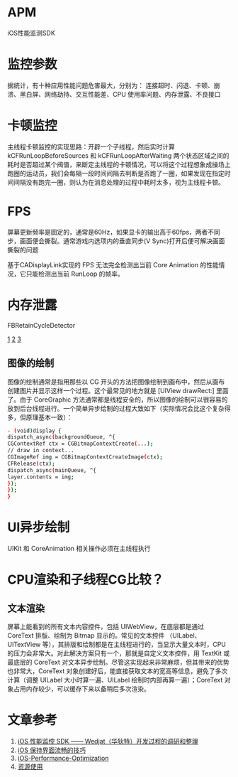 # APM
iOS性能监测SDK

# 监控参数
据统计，有十种应用性能问题危害最大，分别为：
连接超时、闪退、卡顿、崩溃、黑白屏、网络劫持、交互性能差、CPU 使用率问题、内存泄露、不良接口

# 卡顿监控
主线程卡顿监控的实现思路：开辟一个子线程，然后实时计算 kCFRunLoopBeforeSources 和 kCFRunLoopAfterWaiting 两个状态区域之间的耗时是否超过某个阀值，来断定主线程的卡顿情况，可以将这个过程想象成操场上跑圈的运动员，我们会每隔一段时间间隔去判断是否跑了一圈，如果发现在指定时间间隔没有跑完一圈，则认为在消息处理的过程中耗时太多，视为主线程卡顿。


# FPS
屏幕更新频率是固定的，通常是60Hz，如果显卡的输出高于60fps，两者不同步，画面便会撕裂。通常游戏内选项内的垂直同步(V Sync)打开后便可解决画面撕裂的问题

基于CADisplayLink实现的 FPS 无法完全检测出当前 Core Animation 的性能情况，它只能检测出当前 RunLoop 的帧率。

# 内存泄露
FBRetainCycleDetector

[1](https://draveness.me/retain-cycle1)
[2](https://draveness.me/index)
[3](https://code.facebook.com/posts/583946315094347/automatic-memory-leak-detection-on-ios/)

## 图像的绘制
图像的绘制通常是指用那些以 CG 开头的方法把图像绘制到画布中，然后从画布创建图片并显示这样一个过程。这个最常见的地方就是 [UIView drawRect:] 里面了。由于 CoreGraphic 方法通常都是线程安全的，所以图像的绘制可以很容易的放到后台线程进行。一个简单异步绘制的过程大致如下（实际情况会比这个复杂得多，但原理基本一致）：

```bash
- (void)display {
dispatch_async(backgroundQueue, ^{
CGContextRef ctx = CGBitmapContextCreate(...);
// draw in context...
CGImageRef img = CGBitmapContextCreateImage(ctx);
CFRelease(ctx);
dispatch_async(mainQueue, ^{
layer.contents = img;
});
});
}
```

# UI异步绘制
UIKit 和 CoreAnimation 相关操作必须在主线程执行

# CPU渲染和子线程CG比较？

## 文本渲染
屏幕上能看到的所有文本内容控件，包括 UIWebView，在底层都是通过 CoreText 排版、绘制为 Bitmap 显示的。常见的文本控件 （UILabel、UITextView 等），其排版和绘制都是在主线程进行的，当显示大量文本时，CPU 的压力会非常大。对此解决方案只有一个，那就是自定义文本控件，用 TextKit 或最底层的 CoreText 对文本异步绘制。尽管这实现起来非常麻烦，但其带来的优势也非常大，CoreText 对象创建好后，能直接获取文本的宽高等信息，避免了多次计算（调整 UILabel 大小时算一遍、UILabel 绘制时内部再算一遍）；CoreText 对象占用内存较少，可以缓存下来以备稍后多次渲染。

# 文章参考
1. [ iOS 性能监控 SDK —— Wedjat（华狄特）开发过程的调研和整理](https://github.com/aozhimin/iOS-Monitor-Platform)
2. [iOS 保持界面流畅的技巧](https://blog.ibireme.com/2015/11/12/smooth_user_interfaces_for_ios/)
3. [iOS-Performance-Optimization](https://github.com/DeftMKJ/iOS-Performance-Optimization)
4. [资源使用](http://sindrilin.com/apm/2017/05/05/资源使用.html)

